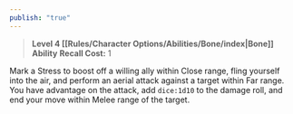 ```yaml
---
publish: "true"
---
```

> **Level 4 [[Rules/Character Options/Abilities/Bone/index|Bone]] Ability**
> **Recall Cost:** 1

Mark a Stress to boost off a willing ally within Close range, fling yourself into the air, and perform an aerial attack against a target within Far range. You have advantage on the attack, add  `dice:1d10` to the damage roll, and end your move within Melee range of the target.
